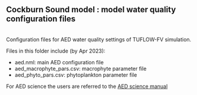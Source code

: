 ## Cockburn Sound model : model water quality configuration files

<br>
Configuration files for AED water quality settings of TUFLOW-FV simulation.

Files in this folder include (by Apr 2023):

- aed.nml: main AED configuration file
- aed_macrophyte_pars.csv: macrophyte parameter file
- aed_phyto_pars.csv: phytoplankton parameter file

For AED science the users are referred to the [AED science manual](https://aquaticecodynamics.github.io/aed-science/)
